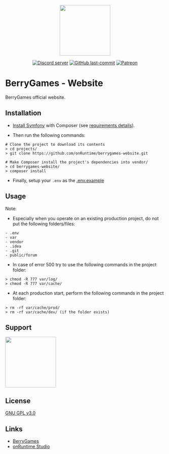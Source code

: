 <div align="center">
  <br>
	<a href="https://berrygames.net"><img src="https://i.imgur.com/EOSICR3.png" width="160"></a>
  <br>
  <p>
    <a href="https://discord.gg/9vedhPD"><img src="https://discordapp.com/api/guilds/623254930848874511/embed.png" alt="Discord server" ></a>
    <a href="/../../"><img src="https://img.shields.io/github/last-commit/onRuntime/berrygames-website
" alt="GitHub last-commit" /></a>
    <a href="https://www.patreon.com/onruntime"><img src="https://img.shields.io/badge/donate-patreon-F96854" alt="Patreon" /></a>
  </p>
</div>

# BerryGames - Website
BerryGames official website.

## Installation
* [Install Symfony](https://symfony.com/doc/current/setup.html) with Composer (see [requirements details](https://symfony.com/doc/current/reference/requirements.html)).

* Then run the following commands:
```
# Clone the project to download its contents
> cd projects/
> git clone https://github.com/onRuntime/berrygames-website.git

# Make Composer install the project's dependencies into vendor/
> cd berrygames-website/
> composer install
```

* Finally, setup your ``.env`` as the [.env.example](.env.example)

## Usage
Note:

* Especially when you operate on an existing production project, do not put the following folders/files:
```
- .env
- var
- vendor
- .idea
- .git
- public/forum
```

* In case of error 500 try to use the following commands in the project folder:
```
> chmod -R 777 var/log/
> chmod -R 777 var/cache/
```

* At each production start, perform the following commands in the project folder:
```
> rm -rf var/cache/prod/
> rm -rf var/cache/dev/ (if the folder exists)
```

## Support
<a href="https://www.patreon.com/onruntime">
	<img src="https://c5.patreon.com/external/logo/become_a_patron_button@2x.png" width="160">
</a>

## License
[GNU GPL v3.0](LICENSE)

## Links
* [BerryGames](https://berrygames.net)
* [onRuntime Studio](https://onruntime.com)
